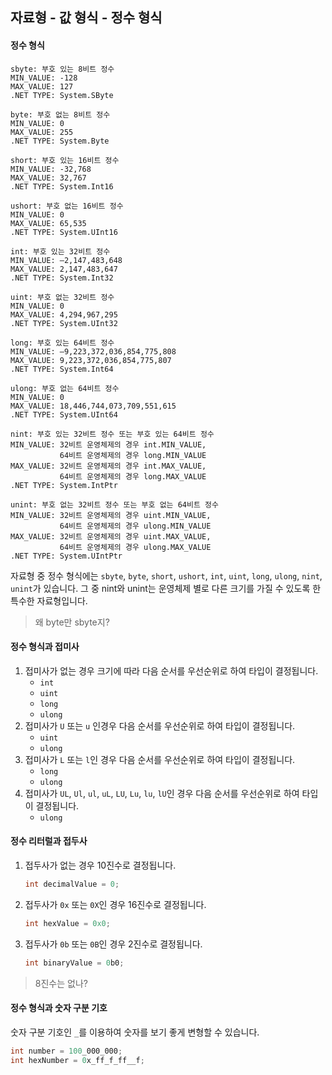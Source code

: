 ## 자료형 - 값 형식 - 정수 형식

#### 정수 형식
```
sbyte: 부호 있는 8비트 정수
MIN_VALUE: -128
MAX_VALUE: 127
.NET TYPE: System.SByte
```
```
byte: 부호 없는 8비트 정수
MIN_VALUE: 0
MAX_VALUE: 255
.NET TYPE: System.Byte
```
```
short: 부호 있는 16비트 정수
MIN_VALUE: -32,768
MAX_VALUE: 32,767
.NET TYPE: System.Int16
```
```
ushort: 부호 없는 16비트 정수
MIN_VALUE: 0
MAX_VALUE: 65,535
.NET TYPE: System.UInt16
```
```
int: 부호 있는 32비트 정수
MIN_VALUE: –2,147,483,648
MAX_VALUE: 2,147,483,647
.NET TYPE: System.Int32
```
```
uint: 부호 없는 32비트 정수
MIN_VALUE: 0
MAX_VALUE: 4,294,967,295
.NET TYPE: System.UInt32
```
```
long: 부호 있는 64비트 정수
MIN_VALUE: –9,223,372,036,854,775,808
MAX_VALUE: 9,223,372,036,854,775,807
.NET TYPE: System.Int64
```
```
ulong: 부호 없는 64비트 정수
MIN_VALUE: 0
MAX_VALUE: 18,446,744,073,709,551,615
.NET TYPE: System.UInt64
```
```
nint: 부호 있는 32비트 정수 또는 부호 있는 64비트 정수
MIN_VALUE: 32비트 운영체제의 경우 int.MIN_VALUE,
           64비트 운영체제의 경우 long.MIN_VALUE
MAX_VALUE: 32비트 운영체제의 경우 int.MAX_VALUE,
           64비트 운영체제의 경우 long.MAX_VALUE
.NET TYPE: System.IntPtr
```

```
unint: 부호 없는 32비트 정수 또는 부호 없는 64비트 정수
MIN_VALUE: 32비트 운영체제의 경우 uint.MIN_VALUE,
           64비트 운영체제의 경우 ulong.MIN_VALUE
MAX_VALUE: 32비트 운영체제의 경우 uint.MAX_VALUE,
           64비트 운영체제의 경우 ulong.MAX_VALUE
.NET TYPE: System.UIntPtr
```

자료형 중 정수 형식에는 `sbyte`, `byte`, `short`, `ushort`, `int`, `uint`, `long`, `ulong`, `nint`, `unint`가 있습니다.
그 중 nint와 unint는 운영체제 별로 다른 크기를 가질 수 있도록 한 특수한 자료형입니다.

> 왜 byte만 sbyte지?

#### 정수 형식과 접미사

1. 접미사가 없는 경우 크기에 따라 다음 순서를 우선순위로 하여 타입이 결정됩니다.
   - `int`
   - `uint`
   - `long`
   - `ulong`
2. 접미사가 `U` 또는 `u` 인경우 다음 순서를 우선순위로 하여 타입이 결정됩니다.
   - `uint`
   - `ulong`
3. 접미사가 `L` 또는 `l`인 경우 다음 순서를 우선순위로 하여 타입이 결정됩니다.
   - `long`
   - `ulong`
4. 접미사가 `UL`, `Ul`, `ul`, `uL`, `LU`, `Lu`, `lu`, `lU`인 경우 다음 순서를 우선순위로 하여 타입이 결정됩니다.
   - `ulong`

#### 정수 리터럴과 접두사

1. 접두사가 없는 경우 10진수로 결정됩니다.

   ```c#
   int decimalValue = 0;
   ```

2. 접두사가 `0x` 또는 `0X`인 경우 16진수로 결정됩니다.

   ```c#
   int hexValue = 0x0;
   ```

3. 접두사가 `0b` 또는 `0B`인 경우 2진수로 결정됩니다.

   ```c#
   int binaryValue = 0b0;
   ```

> 8진수는 없나?

#### 정수 형식과 숫자 구분 기호

숫자 구분 기호인 `_`를 이용하여 숫자를 보기 좋게 변형할 수 있습니다.

```c#
int number = 100_000_000;
int hexNumber = 0x_ff_f_ff__f;
```

